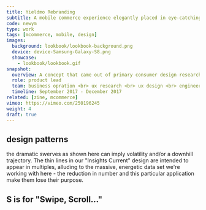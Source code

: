 ```yaml
---
title: Yieldmo Rebranding
subtitle: A mobile commerce experience elegantly placed in eye-catching, interactive brand context that helps product showcase and drives user engagement. 
code: newym
type: work
tags: [mcommerce, mobile, design]
images:
  background: lookbook/lookbook-background.png
  device: device-Samsung-Galaxy-S8.png
  showcase: 
    - lookbook/lookbook.gif
snapshot:
  overview: A concept that came out of primary consumer design research on how people discover and purchase brands/products, Lookbook presents a group of products in their natural setting (a room of furniture, a model wearing clothing items, etc.), and allows individual items to be clicked to explore more within the format.
  role: product lead
  team: business opration <br> ux research <br> ux design <br> engineering <br> a/b testing <br> data insights
  timeline: September 2017 - December 2017
related: [zine, mcommerce]
vimeo: https://vimeo.com/250196245
weight: 4
draft: true
---
```



## design patterns

the dramatic swerves as shown here can imply volatility and/or a downhill trajectory. The thin lines in our "Insights Current" design are intended to appear in multiples, alluding to the massive, energetic data set we're working with here - the reduction in number and this particular application make them lose their purpose.

## S is for "Swipe, Scroll..."